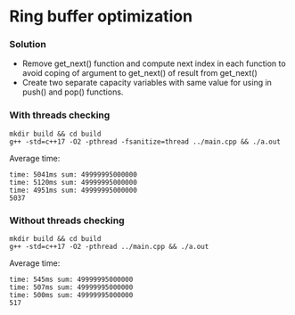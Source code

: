 # Ring buffer optimization

### Solution

* Remove get_next() function and compute next index in each function to avoid coping of argument to get_next() of result from get_next()
* Create two separate capacity variables with same value for using in push() and pop() functions.

### With threads checking

```
mkdir build && cd build
g++ -std=c++17 -O2 -pthread -fsanitize=thread ../main.cpp && ./a.out
```

Average time:

```
time: 5041ms sum: 49999995000000
time: 5120ms sum: 49999995000000
time: 4951ms sum: 49999995000000
5037
```

### Without threads checking

```
mkdir build && cd build
g++ -std=c++17 -O2 -pthread ../main.cpp && ./a.out
```

Average time:

```
time: 545ms sum: 49999995000000
time: 507ms sum: 49999995000000
time: 500ms sum: 49999995000000
517
```
